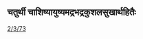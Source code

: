 ## चतुर्थी चाशिष्यायुष्यमद्रभद्रकुशलसुखार्थहितैः 
 [2/3/73](https://ashtadhyayi.com/sutraani/2/3/73)